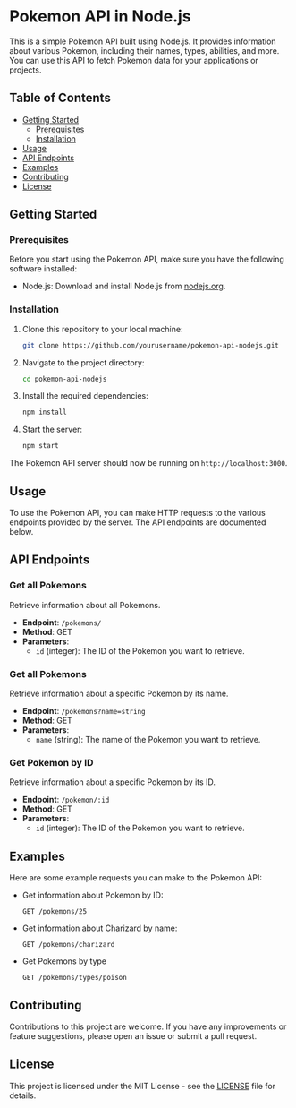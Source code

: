 # Pokemon API in Node.js

This is a simple Pokemon API built using Node.js. It provides information about various Pokemon, including their names, types, abilities, and more. You can use this API to fetch Pokemon data for your applications or projects.

## Table of Contents

- [Getting Started](#getting-started)
  - [Prerequisites](#prerequisites)
  - [Installation](#installation)
- [Usage](#usage)
- [API Endpoints](#api-endpoints)
- [Examples](#examples)
- [Contributing](#contributing)
- [License](#license)

## Getting Started

### Prerequisites

Before you start using the Pokemon API, make sure you have the following software installed:

- Node.js: Download and install Node.js from [nodejs.org](https://nodejs.org/).

### Installation

1. Clone this repository to your local machine:

   ```bash
   git clone https://github.com/yourusername/pokemon-api-nodejs.git
   ```

2. Navigate to the project directory:

   ```bash
   cd pokemon-api-nodejs
   ```

3. Install the required dependencies:

   ```bash
   npm install
   ```

4. Start the server:

   ```bash
   npm start
   ```

The Pokemon API server should now be running on `http://localhost:3000`.

## Usage

To use the Pokemon API, you can make HTTP requests to the various endpoints provided by the server. The API endpoints are documented below.

## API Endpoints

### Get all Pokemons

Retrieve information about all Pokemons.

- **Endpoint**: `/pokemons/`
- **Method**: GET
- **Parameters**:
  - `id` (integer): The ID of the Pokemon you want to retrieve.

### Get all Pokemons

Retrieve information about a specific Pokemon by its name.

- **Endpoint**: `/pokemons?name=string`
- **Method**: GET
- **Parameters**:
  - `name` (string): The name of the Pokemon you want to retrieve.

### Get Pokemon by ID

Retrieve information about a specific Pokemon by its ID.

- **Endpoint**: `/pokemon/:id`
- **Method**: GET
- **Parameters**:
  - `id` (integer): The ID of the Pokemon you want to retrieve.


## Examples

Here are some example requests you can make to the Pokemon API:

- Get information about Pokemon by ID:

  ```
  GET /pokemons/25
  ```

- Get information about Charizard by name:

  ```
  GET /pokemons/charizard
  ```

- Get Pokemons by type

  ```
  GET /pokemons/types/poison
  ```

## Contributing

Contributions to this project are welcome. If you have any improvements or feature suggestions, please open an issue or submit a pull request.

## License

This project is licensed under the MIT License - see the [LICENSE](LICENSE) file for details.
